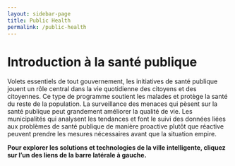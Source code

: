 ```yaml
---
layout: sidebar-page
title: Public Health
permalink: /public-health
---
```


# Introduction à la santé publique

Volets essentiels de tout gouvernement, les initiatives de santé publique jouent un rôle central dans la vie quotidienne des citoyens et des citoyennes. Ce type de programme soutient les malades et protège la santé du reste de la population. La surveillance des menaces qui pèsent sur la santé publique peut grandement améliorer la qualité de vie. Les municipalités qui analysent les tendances et font le suivi des données liées aux problèmes de santé publique de manière proactive plutôt que réactive peuvent prendre les mesures nécessaires avant que la situation empire.

**Pour explorer les solutions et technologies de la ville intelligente, cliquez sur l’un des liens de la barre latérale à gauche.**

